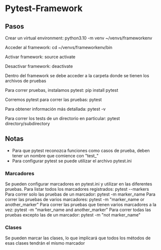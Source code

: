 # Pytest-Framework


## Pasos

Crear un virtual environment: python3.10 -m venv ~/venvs/frameworkenv

Acceder al framework: ​​cd ~/venvs/frameworkenv/bin

Activar framework: source activate

Desactivar framework: deactivate

Dentro del framework se debe acceder a la carpeta donde se tienen los archivos de pruebas

Para correr pruebas, instalamos pytest: pip install pytest

Corremos pytest para correr las pruebas: pytest

Para obtener información más detallada: pytest -v

Para correr los tests de un directorio en particular: pytest directory/subdirectory


## Notas

- Para que pytest reconozca funciones como casos de prueba, deben tener un nombre que comience con "test_"
- Para configurar pytest se puede utilizar el archivo pytest.ini

### Marcadores

Se pueden configurar marcadores en pytest.ini y utilizar en las diferentes pruebas.
Para listar todos los marcadores registrados: pytest --markers
Para correr solo las pruebas de un marcador: pytest -m marker_name
Para correr las pruebas de varios marcadores: pytest -m "marker_name or another_marker"
Para correr las pruebas que tienen varios marcadores a la vez: pytest -m "marker_name and another_marker"
Para correr todas las pruebas excepto las de un marcador: pytest -m "not marker_name"

### Clases

Se pueden marcar las clases, lo que implicará que todos los métodos de esas clases tendrán el mismo marcador